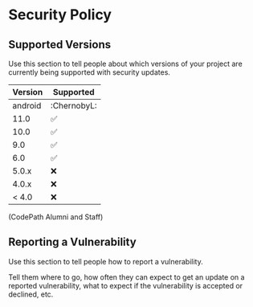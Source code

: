 # Security Policy

## Supported Versions

Use this section to tell people about which versions of your project are
currently being supported with security updates.

| Version | Supported          |
| ------- | ------------------ |
| android | :ChernobyL: |
| 11.0  | :white_check_mark: |
| 10.0  | :white_check_mark: |
| 9.0  | :white_check_mark: |
| 6.0  | :white_check_mark: |
| 5.0.x   | :x:                |
| 4.0.x   | :x:
| < 4.0   | :x:                |
(CodePath Alumni and Staff)
## Reporting a Vulnerability

Use this section to tell people how to report a vulnerability.

Tell them where to go, how often they can expect to get an update on a
reported vulnerability, what to expect if the vulnerability is accepted or
declined, etc.
